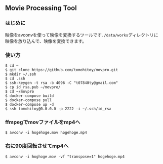 ## Movie Processing Tool

### はじめに
映像をavconvを使って映像を変換するツールです`./data/works`ディレクトリに映像を放り込んで、映像を変換できます。

### 使い方
```
$ cd ~
$ git clone https://github.com/tomohitoy/movpro.git
$ mkdir ~/.ssh
$ cd .ssh
$ ssh-keygen -t rsa -b 4096 -C "t07840ty@gmail.com"
$ cp id_rsa.pub ~/movpro/
$ cd ~/movpro
$ docker-compose build
$ docker-compose pull
$ docker-compose up -d
$ ssh tomohitoy@0.0.0.0 -p 2222 -i ~/.ssh/id_rsa
```

### ffmpegでmovファイルをmp4へ
```
$ avconv -i hogehoge.mov hogehoge.mp4
```

### 右に90度回転させてmp4へ
```
$ avconv -i hoghoge.mov -vf "transpose=1" hogehoge.mp4
```
